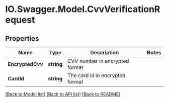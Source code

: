 # IO.Swagger.Model.CvvVerificationRequest
## Properties

Name | Type | Description | Notes
------------ | ------------- | ------------- | -------------
**EncryptedCvv** | **string** | CVV number in encrypted format | 
**CardId** | **string** | The card id in encrypted format | 

[[Back to Model list]](../README.md#documentation-for-models) [[Back to API list]](../README.md#documentation-for-api-endpoints) [[Back to README]](../README.md)

